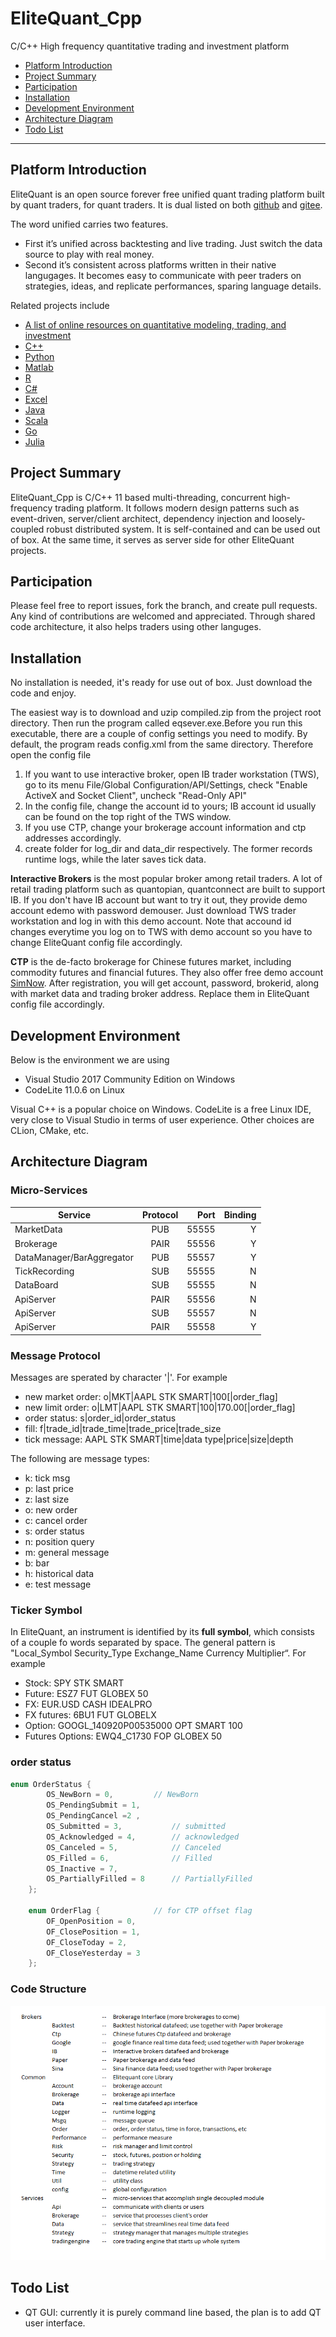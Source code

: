 # EliteQuant_Cpp
C/C++ High frequency quantitative trading and investment platform

* [Platform Introduction](#platform-introduction)
* [Project Summary](#project-summary)
* [Participation](#participation)
* [Installation](#installation)
* [Development Environment](#development-environment)
* [Architecture Diagram](#architecture-diagram)
* [Todo List](#todo-list)

---

## Platform Introduction

EliteQuant is an open source forever free unified quant trading platform built by quant traders, for quant traders. It is dual listed on both [github](https://github.com/EliteQuant) and [gitee](https://gitee.com/EliteQuant).

The word unified carries two features.
- First it’s unified across backtesting and live trading. Just switch the data source to play with real money.
- Second it’s consistent across platforms written in their native langugages. It becomes easy to communicate with peer traders on strategies, ideas, and replicate performances, sparing language details.

Related projects include
- [A list of online resources on quantitative modeling, trading, and investment](https://github.com/EliteQuant/EliteQuant)
- [C++](https://github.com/EliteQuant/EliteQuant_Cpp)
- [Python](https://github.com/EliteQuant/EliteQuant_Python)
- [Matlab](https://github.com/EliteQuant/EliteQuant_Matlab)
- [R]()
- [C#]()
- [Excel](https://github.com/EliteQuant/EliteQuant_Excel)
- [Java]()
- [Scala]()
- [Go]()
- [Julia]()

## Project Summary

EliteQuant_Cpp is C/C++ 11 based multi-threading, concurrent high-frequency trading platform. It follows modern design patterns such as event-driven, server/client architect, dependency injection and loosely-coupled robust distributed system. It is self-contained and can be used out of box. At the same time, it serves as server side for other EliteQuant projects.

## Participation

Please feel free to report issues, fork the branch, and create pull requests. Any kind of contributions are welcomed and appreciated. Through shared code architecture, it also helps traders using other languges.

## Installation

No installation is needed, it's ready for use out of box. Just download the code and enjoy. 

The easiest way is to download and uzip compiled.zip from the project root directory. Then run the program called eqsever.exe.Before you run this executable, there are a couple of config settings you need to modify. By default, the program reads config.xml from the same directory. Therefore open the config file
1. If you want to use interactive broker, open IB trader workstation (TWS), go to its menu File/Global Configuration/API/Settings, check "Enable ActiveX and Socket Client", uncheck "Read-Only API"
2. In the config file, change the account id to yours; IB account id usually can be found on the top right of the TWS window.
3. If you use CTP, change your brokerage account information and ctp addresses accordingly.
4. create folder for log_dir and data_dir respectively. The former records runtime logs, while the later saves tick data.

**Interactive Brokers**
is the most popular broker among retail traders. A lot of retail trading platform such as quantopian, quantconnect are built to support IB. If you don't have IB account but want to try it out, they provide demo account edemo with password demouser. Just download TWS trader workstation and log in with this demo account. Note that accound id changes everytime you log on to TWS with demo account so you have to change EliteQuant config file accordingly.

**CTP**
is the de-facto brokerage for Chinese futures market, including commodity futures and financial futures. They also offer free demo account [SimNow](http://simnow.com.cn/). After registration, you will get account, password, brokerid, along with market data and trading broker address. Replace them in EliteQuant config file accordingly.

## Development Environment

Below is the environment we are using

* Visual Studio 2017 Community Edition on Windows
* CodeLite 11.0.6 on Linux

Visual C++ is a popular choice on Windows. CodeLite is a free Linux IDE, very close to Visual Studio in terms of user experience. Other choices are CLion, CMake, etc.

## Architecture Diagram

### Micro-Services

| Service        | Protocol     | Port  | Binding |
| ------------- |:-------------:| -----:| -----:|
| MarketData      | PUB | 55555 | Y |
| Brokerage      | PAIR | 55556 | Y |
| DataManager/BarAggregator      | PUB | 55557 | Y |
| TickRecording      | SUB      |   55555 | N |
| DataBoard | SUB      |   55555 | N |
| ApiServer | PAIR      |   55556 | N |
| ApiServer | SUB      |   55557 | N |
| ApiServer | PAIR      |   55558 | Y |

### Message Protocol

Messages are sperated by character '|'. For example

* new market order: o|MKT|AAPL STK SMART|100[|order_flag]
* new limit order: o|LMT|AAPL STK SMART|100|170.00[|order_flag]
* order status: s|order_id|order_status
* fill: f|trade_id|trade_time|trade_price|trade_size
* tick message: AAPL STK SMART|time|data type|price|size|depth

The following are message types:

* k: tick msg
* p: last price
* z: last size
* o: new order
* c: cancel order
* s: order status
* n: position query
* m: general message
* b: bar
* h: historical data
* e: test message

### Ticker Symbol

In EliteQuant, an instrument is identified by its **full symbol**, which consists of a couple fo words separated by space. The general pattern is "Local_Symbol Security_Type Exchange_Name Currency Multiplier“. For example

* Stock: SPY STK SMART
* Future: ESZ7 FUT GLOBEX 50
* FX: EUR.USD CASH IDEALPRO
* FX futures: 6BU1 FUT GLOBELX
* Option: GOOGL_140920P00535000 OPT SMART 100
* Futures Options: EWQ4_C1730 FOP GLOBEX 50

### order status
``` cpp
enum OrderStatus {
		OS_NewBorn = 0,			// NewBorn
		OS_PendingSubmit = 1,
		OS_PendingCancel =2 ,
		OS_Submitted = 3,			// submitted
		OS_Acknowledged = 4,		// acknowledged
		OS_Canceled = 5,			// Canceled
		OS_Filled = 6,				// Filled
		OS_Inactive = 7,
		OS_PartiallyFilled = 8		// PartiallyFilled
	};

	enum OrderFlag {			// for CTP offset flag
		OF_OpenPosition = 0,
		OF_ClosePosition = 1,
		OF_CloseToday = 2,
		OF_CloseYesterday = 3
	};
```

### Code Structure

![Code Structure](/resource/code_structure_en.png?raw=true "Code Structure")

## Todo List

* QT GUI: currently it is purely command line based, the plan is to add QT user interface.